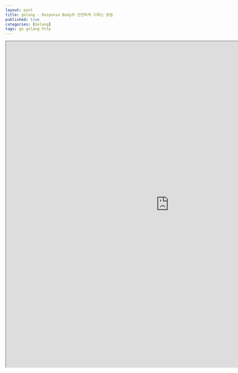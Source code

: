 ```yaml
---
layout: post
title: golang - Response Body의 안전하게 다루는 방법
published: true
categories: [Golang]
tags: go golang http
---
```

<iframe width="1024" height="1024" src="https://docs.google.com/document/d/e/2PACX-1vQEZL43nmQIF3J8F6L3wkFItXLYHEe5tpstnCNMhJEfEEd6TUjEPnthss4YPjzxIHcuxkYyrro9jXV0/pub?embedded=true"></iframe>    
  
